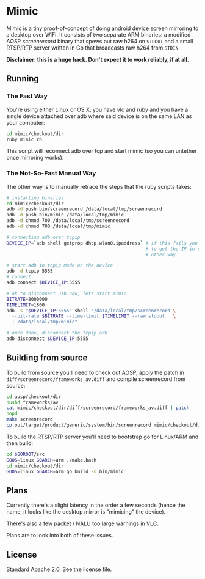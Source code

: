 Mimic
=====

Mimic is a tiny proof-of-concept of doing android device screen mirroring to a
desktop over WiFi. It consists of two separate ARM binaries: a modified AOSP
_screenrecord_ binary that spews out raw h264 on `STDOUT` and a small RTSP/RTP
server written in Go that broadcasts raw h264 from `STDIN`.

**Disclaimer: this is a huge hack. Don't expect it to work reliably, if at
all.**

Running
-------

### The Fast Way

You're using either Linux or OS X, you have vlc and ruby and you have a single
device attached over adb where said device is on the same LAN as your computer:

```bash
cd mimic/checkout/dir
ruby mimic.rb
```

This script will reconnect adb over tcp and start mimic (so you can untether
once mirroring works).

### The Not-So-Fast Manual Way

The other way is to manually retrace the steps that the ruby scripts takes:

```bash
# installing binaries
cd mimic/checkout/dir
adb -d push bin/screenrecord /data/local/tmp/screenrecord
adb -d push bin/mimic /data/local/tmp/mimic
adb -d chmod 700 /data/local/tmp/screenrecord
adb -d chmod 700 /data/local/tmp/mimic

# connecting adb over tcpip
DEVICE_IP=`adb shell getprop dhcp.wlan0.ipaddress` # if this fails you'll need
                                                   # to get the IP in some
                                                   # other way

# start adb in tcpip mode on the device
adb -d tcpip 5555
# connect
adb connect $DEVICE_IP:5555

# ok to disconnect usb now, lets start mimic
BITRATE=8000000
TIMELIMIT=1800
adb -s "$DEVICE_IP:5555" shell "/data/local/tmp/screenrecord \
  --bit-rate $BITRATE --time-limit $TIMELIMIT --raw stdout   \
  | /data/local/tmp/mimic"

# once done, disconnect the tcpip adb
adb disconnect $DEVICE_IP:5555
```

Building from source
--------------------

To build from source you'll need to check out AOSP, apply the patch in
`diff/screenrecord/frameworks_av.diff` and compile screenrecord from source:

```bash
cd aosp/checkout/dir
pushd frameworks/av
cat mimic/checkout/dir/diff/screenrecord/frameworks_av.diff | patch
popd
make screenrecord
cp out/target/product/generic/system/bin/screenrecord mimic/checkout/dir/bin/
```

To build the RTSP/RTP server you'll need to bootstrap go for Linux/ARM and then
build:

```bash
cd $GOROOT/src
GOOS=linux GOARCH=arm ./make.bash
cd mimic/checkout/dir
GOOS=linux GOARCH=arm go build -o bin/mimic
```

Plans
-----

Currently there's a slight latency in the order a few seconds (hence the name,
it looks like the desktop mirror is "mimicing" the device).

There's also a few packet / NALU too large warnings in VLC.

Plans are to look into both of these issues.

License
-------

Standard Apache 2.0. See the license file.
